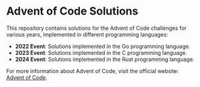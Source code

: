 # Advent of Code Solutions

This repository contains solutions for the Advent of Code challenges for various years, implemented in different programming languages:

- **2022 Event**: Solutions implemented in the Go programming language.
- **2023 Event**: Solutions implemented in the C programming language.
- **2024 Event**: Solutions implemented in the Rust programming language.

For more information about Advent of Code, visit the official website: [Advent of Code](https://adventofcode.com/).
